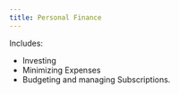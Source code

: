 ```yaml
---
title: Personal Finance
---
```


Includes:

- Investing
- Minimizing Expenses
- Budgeting and managing Subscriptions.













